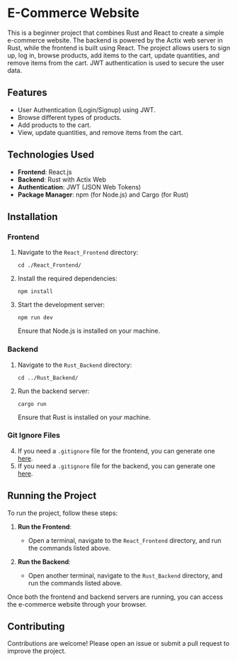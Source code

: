 # E-Commerce Website

This is a beginner project that combines Rust and React to create a simple e-commerce website. The backend is powered by the Actix web server in Rust, while the frontend is built using React. The project allows users to sign up, log in, browse products, add items to the cart, update quantities, and remove items from the cart. JWT authentication is used to secure the user data.

## Features

- User Authentication (Login/Signup) using JWT.
- Browse different types of products.
- Add products to the cart.
- View, update quantities, and remove items from the cart.

## Technologies Used

- **Frontend**: React.js
- **Backend**: Rust with Actix Web
- **Authentication**: JWT (JSON Web Tokens)
- **Package Manager**: npm (for Node.js) and Cargo (for Rust)

## Installation

### Frontend

1. Navigate to the `React_Frontend` directory:

   ```
   cd ./React_Frontend/
   ```

2. Install the required dependencies:

   ```
   npm install
   ```

3. Start the development server:

   ```
   npm run dev
   ```

   Ensure that Node.js is installed on your machine.

### Backend

1. Navigate to the `Rust_Backend` directory:

   ```
   cd ../Rust_Backend/
   ```

2. Run the backend server:

   ```
   cargo run
   ```

   Ensure that Rust is installed on your machine.

### Git Ignore Files

4. If you need a `.gitignore` file for the frontend, you can generate one [here](https://www.toptal.com/developers/gitignore/api/node,react).
5. If you need a `.gitignore` file for the backend, you can generate one [here](https://www.toptal.com/developers/gitignore/api/rust).

## Running the Project

To run the project, follow these steps:

1. **Run the Frontend**:

   - Open a terminal, navigate to the `React_Frontend` directory, and run the commands listed above.

2. **Run the Backend**:
   - Open another terminal, navigate to the `Rust_Backend` directory, and run the commands listed above.

Once both the frontend and backend servers are running, you can access the e-commerce website through your browser.

## Contributing

Contributions are welcome! Please open an issue or submit a pull request to improve the project.
